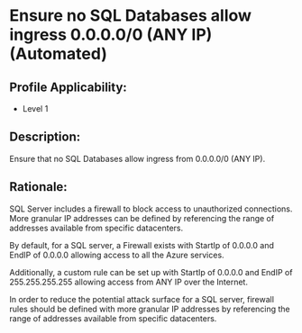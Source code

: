 # Ensure no SQL Databases allow ingress 0.0.0.0/0 (ANY IP) (Automated)

## Profile Applicability:

- Level 1

## Description:

Ensure that no SQL Databases allow ingress from 0.0.0.0/0 (ANY IP).

## Rationale:

SQL Server includes a firewall to block access to unauthorized connections. More granular IP addresses can be defined by referencing the range of addresses available from specific datacenters. 

By default, for a SQL server, a Firewall exists with StartIp of 0.0.0.0 and EndIP of 0.0.0.0 allowing access to all the Azure services. 

Additionally, a custom rule can be set up with StartIp of 0.0.0.0 and EndIP of 255.255.255.255 allowing access from ANY IP over the Internet. 

In order to reduce the potential attack surface for a SQL server, firewall rules should be defined with more granular IP addresses by referencing the range of addresses available from specific datacenters.